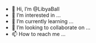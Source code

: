 - 👋 Hi, I’m @LibyaBall
- 👀 I’m interested in ...
- 🌱 I’m currently learning ...
- 💞️ I’m looking to collaborate on ...
- 📫 How to reach me ...

<!---
LibyaBall/LibyaBall is a ✨ special ✨ repository because its `README.md` (this file) appears on your GitHub profile.
You can click the Preview link to take a look at your changes.
--->

